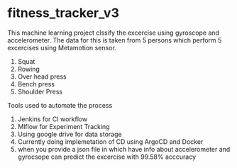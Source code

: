 # fitness_tracker_v3

This machine learning project clssify the excercise using gyroscope and accelerometer.
The data for this is taken from 5 persons which perform 5 excercises using Metamotion sensor.
1. Squat
2. Rowing
3. Over head press
4. Bench press
5. Shoulder Press

Tools used to automate the process
1. Jenkins for CI workflow 
2. Mlflow for Experiment Tracking
3. Using google drive for data storage
4. Currently doing implemetation of CD using ArgoCD and Docker
5. when you provide a json file in which have info about accelerometer and gyrocsope can predict the excercise with 99.58% acccuracy

